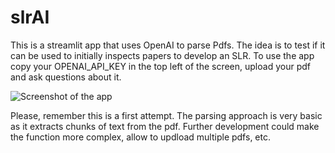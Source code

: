 # slrAI
This is a streamlit app that uses OpenAI to parse Pdfs. The idea is to test if it can be used to initially inspects papers to develop an SLR.
To use the app copy your OPENAI_API_KEY in the top left of the screen, upload your pdf and ask questions about it.

<img src="pic_trulli.jpg" alt="Screenshot of the app">

Please, remember this is a first attempt. The parsing approach is very basic as it extracts chunks of text from the pdf. Further development could make the function more complex, allow to updload multiple pdfs, etc.

